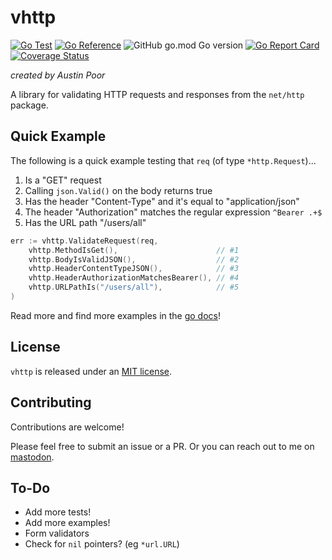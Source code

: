 # vhttp

[![Go Test](https://github.com/a-poor/vhttp/actions/workflows/go-test.yml/badge.svg)](https://github.com/a-poor/vhttp/actions/workflows/go-test.yml)
[![Go Reference](https://pkg.go.dev/badge/github.com/a-poor/vhttp.svg)](https://pkg.go.dev/github.com/a-poor/vhttp)
![GitHub go.mod Go version](https://img.shields.io/github/go-mod/go-version/a-poor/vhttp)
[![Go Report Card](https://goreportcard.com/badge/github.com/a-poor/vhttp)](https://goreportcard.com/report/github.com/a-poor/vhttp)
[![Coverage Status](https://coveralls.io/repos/github/a-poor/vhttp/badge.svg?branch=main)](https://coveralls.io/github/a-poor/vhttp?branch=main)

_created by Austin Poor_

A library for validating HTTP requests and responses from the `net/http` package.

## Quick Example

The following is a quick example testing that `req` (of type `*http.Request`)...
1. Is a "GET" request
2. Calling `json.Valid()` on the body returns true
3. Has the header "Content-Type" and it's equal to "application/json"
4. The header "Authorization" matches the regular expression `^Bearer .+$`
5. Has the URL path "/users/all"

```go
err := vhttp.ValidateRequest(req, 
    vhttp.MethodIsGet(),                      // #1
    vhttp.BodyIsValidJSON(),                  // #2
    vhttp.HeaderContentTypeJSON(),            // #3
    vhttp.HeaderAuthorizationMatchesBearer(), // #4
    vhttp.URLPathIs("/users/all"),            // #5
)
```

Read more and find more examples in the [go docs](https://pkg.go.dev/github.com/a-poor/vhttp)!

## License

`vhttp` is released under an [MIT license](./LICENSE.txt).

## Contributing

Contributions are welcome! 

Please feel free to submit an issue or a PR. Or you can reach out to me on [mastodon](https://mastodon.social/@austinpoor).

## To-Do

- Add more tests!
- Add more examples!
- Form validators
- Check for `nil` pointers? (eg `*url.URL`)
